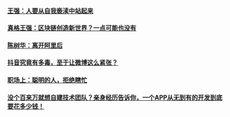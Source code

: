 
#### [王强：人要从自我亵渎中站起来](https://www.pintu360.com/a48081.html)
#### [真格王强：区块链创造新世界？一点可能也没有](https://www.chinaventure.com.cn/cmsmodel/news/detail/324239.shtml)
#### [陈树华：离开阿里后](http://news.newseed.cn/p/1344710)
#### [抖音究竟有多毒，至于让微博这么紧张？](https://www.pintu360.com/a47817.html)
#### [职场上：聪明的人，拒绝瞎忙](https://www.pintu360.com/a48191.html)
#### [没个百来万就想自建技术团队？亲身经历告诉你，一个APP从无到有的开发到底要花多少钱！](https://www.huxiu.com/article/167319.html)
